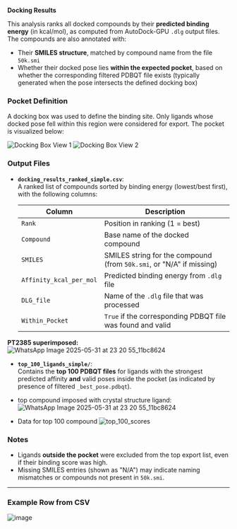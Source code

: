 **Docking Results**

This analysis ranks all docked compounds by their **predicted binding energy** (in kcal/mol), as computed from AutoDock-GPU `.dlg` output files. The compounds are also annotated with:

- Their **SMILES structure**, matched by compound name from the file `50k.smi`
- Whether their docked pose lies **within the expected pocket**, based on whether the corresponding filtered PDBQT file exists (typically generated when the pose intersects the defined docking box)

### Pocket Definition

A docking box was used to define the binding site. Only ligands whose docked pose fell within this region were considered for export. The pocket is visualized below:

![Docking Box View 1](https://github.com/user-attachments/assets/2fab8f0e-688c-4ded-8686-9e39ff91287b)
![Docking Box View 2](https://github.com/user-attachments/assets/f5b6a878-1d45-43ed-bef5-6462ad749a68)

### Output Files

- **`docking_results_ranked_simple.csv`**:  
  A ranked list of compounds sorted by binding energy (lowest/best first), with the following columns:

  | Column                | Description                                                       |
  |------------------------|-------------------------------------------------------------------|
  | `Rank`               | Position in ranking (1 = best)                                     |
  | `Compound`           | Base name of the docked compound                                   |
  | `SMILES`             | SMILES string for the compound (from `50k.smi`, or "N/A" if missing) |
  | `Affinity_kcal_per_mol` | Predicted binding energy from `.dlg` file                       |
  | `DLG_file`           | Name of the `.dlg` file that was processed                         |
  | `Within_Pocket`      | `True` if the corresponding PDBQT file was found and valid         |

**PT2385 superimposed:**
![WhatsApp Image 2025-05-31 at 23 20 55_11bc8624](https://github.com/user-attachments/assets/dc97889a-657a-44f0-ae64-caef58b76898)
- **`top_100_ligands_simple/`**:  
  Contains the **top 100 PDBQT files** for ligands with the strongest predicted affinity **and** valid poses inside the pocket (as indicated by presence of filtered `_best_pose.pdbqt`).
* top compound imposed with crystal structure ligand:
![WhatsApp Image 2025-05-31 at 23 20 55_11bc8624](https://github.com/user-attachments/assets/eeaa7de0-2362-4128-9c91-4ab91ab5cabe)

* Data for top 100 compound 
  ![top_100_scores](https://github.com/user-attachments/assets/54cc5395-3fe7-4431-b315-4d65db9cd85b)

### Notes

- Ligands **outside the pocket** were excluded from the top export list, even if their binding score was high.
- Missing SMILES entries (shown as "N/A") may indicate naming mismatches or compounds not present in `50k.smi`.

---

### Example Row from CSV

![image](https://github.com/user-attachments/assets/31396a9b-d5d4-482a-b352-d6c8a9a5b501)




